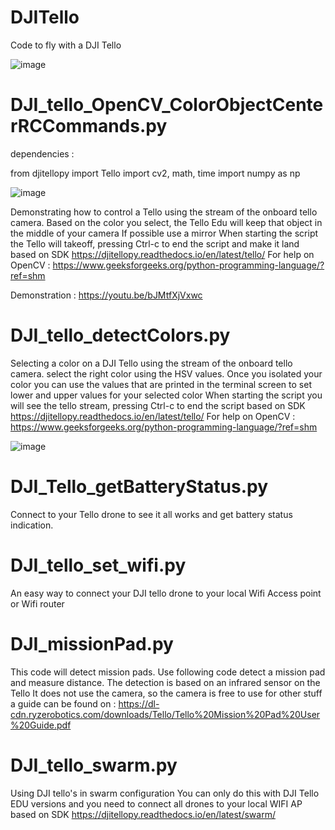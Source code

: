 # DJITello
Code to fly with a DJI Tello

![image](https://user-images.githubusercontent.com/74420584/191466513-9cdef492-a4a4-456b-ae8f-864b064c6054.png)




# DJI_tello_OpenCV_ColorObjectCenterRCCommands.py

dependencies :  

from djitellopy import Tello
import cv2, math, time
import numpy as np

![image](https://user-images.githubusercontent.com/74420584/191467167-d365271b-0329-44c2-98cb-5c19f1729c31.png)


Demonstrating how to control a Tello using the stream of the onboard tello camera.
Based on the color you select, the Tello Edu will keep that object in the middle of your camera
If possible use a mirror
When starting the script the Tello will takeoff, pressing Ctrl-c to end the script and make it land
based on SDK  https://djitellopy.readthedocs.io/en/latest/tello/
For help on OpenCV :  https://www.geeksforgeeks.org/python-programming-language/?ref=shm

Demonstration :  https://youtu.be/bJMtfXjVxwc


# DJI_tello_detectColors.py

Selecting a color on a DJI Tello using the stream of the onboard tello camera.
select the right color using the HSV values.  Once you isolated your color
you can use the values that are printed in the terminal screen to set lower and upper values for your selected color
When starting the script you will see the tello stream, pressing Ctrl-c to end the script
based on SDK  https://djitellopy.readthedocs.io/en/latest/tello/
For help on OpenCV :  https://www.geeksforgeeks.org/python-programming-language/?ref=shm

![image](https://user-images.githubusercontent.com/74420584/191464840-a5dcf857-8ad6-4756-80a1-da60b2b0f7a6.png)

# DJI_Tello_getBatteryStatus.py
Connect to your Tello drone to see it all works and get battery status indication.

# DJI_tello_set_wifi.py
An easy way to connect your DJI tello drone to your local Wifi Access point or Wifi router

# DJI_missionPad.py
This code will detect mission pads.
Use following code  detect a mission pad and measure distance.  The detection is based on an infrared sensor on the Tello
It does not use the camera, so the camera is free to use for other stuff
a guide can be found on :  https://dl-cdn.ryzerobotics.com/downloads/Tello/Tello%20Mission%20Pad%20User%20Guide.pdf

# DJI_tello_swarm.py
Using DJI tello's in swarm configuration
You can only do this with DJI Tello EDU versions and you need to connect all drones to your local WIFI AP
based on SDK  https://djitellopy.readthedocs.io/en/latest/swarm/


